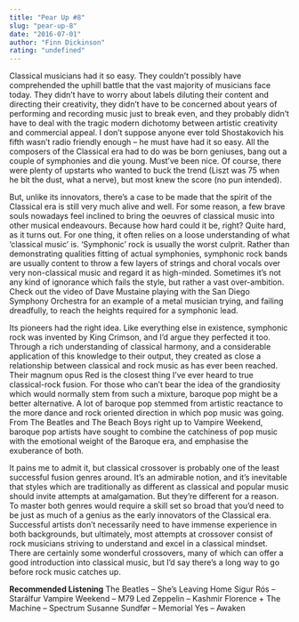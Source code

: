 ```yaml
---
title: "Pear Up #8"
slug: "pear-up-8"
date: "2016-07-01"
author: "Finn Dickinson"
rating: "undefined"
---
```


Classical musicians had it so easy. They couldn’t possibly have comprehended the uphill battle that the vast majority of musicians face today. They didn’t have to worry about labels diluting their content and directing their creativity, they didn’t have to be concerned about years of performing and recording music just to break even, and they probably didn’t have to deal with the tragic modern dichotomy between artistic creativity and commercial appeal. I don’t suppose anyone ever told Shostakovich his fifth wasn’t radio friendly enough – he must have had it so easy. All the composers of the Classical era had to do was be born geniuses, bang out a couple of symphonies and die young. Must’ve been nice. Of course, there were plenty of upstarts who wanted to buck the trend (Liszt was 75 when he bit the dust, what a nerve), but most knew the score (no pun intended).

But, unlike its innovators, there’s a case to be made that the spirit of the Classical era is still very much alive and well. For some reason, a few brave souls nowadays feel inclined to bring the oeuvres of classical music into other musical endeavours. Because how hard could it be, right? Quite hard, as it turns out. For one thing, it often relies on a loose understanding of what ‘classical music’ is. ‘Symphonic’ rock is usually the worst culprit. Rather than demonstrating qualities fitting of actual symphonies, symphonic rock bands are usually content to throw a few layers of strings and choral vocals over very non-classical music and regard it as high-minded. Sometimes it’s not any kind of ignorance which fails the style, but rather a vast over-ambition. Check out the video of Dave Mustaine playing with the San Diego Symphony Orchestra for an example of a metal musician trying, and failing dreadfully, to reach the heights required for a symphonic lead.

Its pioneers had the right idea. Like everything else in existence, symphonic rock was invented by King Crimson, and I’d argue they perfected it too. Through a rich understanding of classical harmony, and a considerable application of this knowledge to their output, they created as close a relationship between classical and rock music as has ever been reached. Their magnum opus Red is the closest thing I’ve ever heard to true classical-rock fusion. For those who can’t bear the idea of the grandiosity which would normally stem from such a mixture, baroque pop might be a better alternative. A lot of baroque pop stemmed from artistic reactance to the more dance and rock oriented direction in which pop music was going. From The Beatles and The Beach Boys right up to Vampire Weekend, baroque pop artists have sought to combine the catchiness of pop music with the emotional weight of the Baroque era, and emphasise the exuberance of both.

It pains me to admit it, but classical crossover is probably one of the least successful fusion genres around. It’s an admirable notion, and it’s inevitable that styles which are traditionally as different as classical and popular music should invite attempts at amalgamation. But they’re different for a reason. To master both genres would require a skill set so broad that you’d need to be just as much of a genius as the early innovators of the Classical era. Successful artists don’t necessarily need to have immense experience in both backgrounds, but ultimately, most attempts at crossover consist of rock musicians striving to understand and excel in a classical mindset. There are certainly some wonderful crossovers, many of which can offer a good introduction into classical music, but I’d say there’s a long way to go before rock music catches up.

**Recommended Listening** The Beatles – She’s Leaving Home Sigur Rós – Starálfur Vampire Weekend – M79 Led Zeppelin – Kashmir Florence + The Machine – Spectrum Susanne Sundfør – Memorial Yes – Awaken
